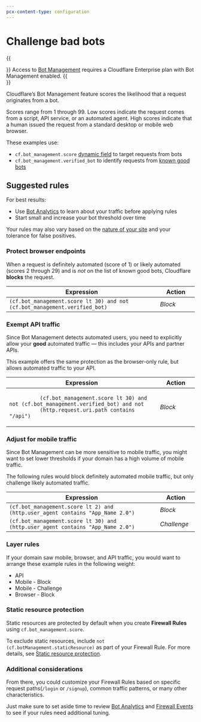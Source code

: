 ```yaml
---
pcx-content-type: configuration
---
```


# Challenge bad bots

{{<Aside type="warning" header="Important">}}
Access to [Bot Management](https://developers.cloudflare.com/bots/get-started/bm-subscription) requires a Cloudflare Enterprise plan with Bot Management enabled.
{{</Aside>}}

Cloudflare’s Bot Management feature scores the likelihood that a request originates from a bot.

Scores range from 1 through 99. Low scores indicate the request comes from a script, API service, or an automated agent. High scores indicate that a human issued the request from a standard desktop or mobile web browser.

These examples use:

- `cf.bot_management.score` [dynamic field](/cf-firewall-language/fields/#dynamic-fields) to target requests from bots
- `cf.bot_management.verified_bot` to identify requests from [known good bots](/known-issues-and-faq#bots-currently-detected)

## Suggested rules

For best results:

- Use [Bot Analytics](https://developers.cloudflare.com/bots/get-started/bm-subscription#enable-bot-management-for-enterprise) to learn about your traffic before applying rules
- Start small and increase your bot threshold over time

Your rules may also vary based on the [nature of your site](https://developers.cloudflare.com/bots/get-started/bm-subscription#5-create-additional-firewall-rules) and your tolerance for false positives.

### Protect browser endpoints

When a request is definitely automated (score of 1) or likely automated (scores 2 through 29) and is _not_ on the list of known good bots, Cloudflare **blocks** the request.

<table style="table-layout:fixed; width:100%">
  <thead>
    <tr>
      <th>Expression</th>
      <th style="width:20%">Action</th>
    </tr>
  </thead>
  <tbody>
    <tr>
      <td>
        <code>(cf.bot_management.score lt 30) and not (cf.bot_management.verified_bot)</code>
      </td>
      <td>
        <em>Block</em>
      </td>
    </tr>
  </tbody>
</table>

### Exempt API traffic

Since Bot Management detects automated users, you need to explicitly allow your **good** automated traffic⁠ — this includes your APIs and partner APIs.

This example offers the same protection as the browser-only rule, but allows automated traffic to your API.

<table style="table-layout:fixed; width:100%">
  <thead>
    <tr>
      <th>Expression</th>
      <th style="width:20%">Action</th>
    </tr>
  </thead>
  <tbody>
    <tr>
      <td>
        <code>
          (cf.bot_management.score lt 30) and not (cf.bot_management.verified_bot) and not
          (http.request.uri.path contains "/api")
        </code>
      </td>
      <td>
        <em>Block</em>
      </td>
    </tr>
  </tbody>
</table>

### Adjust for mobile traffic

Since Bot Management can be more sensitive to mobile traffic, you might want to set lower thresholds if your domain has a high volume of mobile traffic.

The following rules would block definitely automated mobile traffic, but only challenge likely automated traffic.

<table style="table-layout:fixed; width:100%">
  <thead>
    <tr>
      <th>Expression</th>
      <th style="width:20%">Action</th>
    </tr>
  </thead>
  <tbody>
    <tr>
      <td>
        <code>(cf.bot_management.score lt 2) and (http.user_agent contains "App_Name 2.0")</code>
      </td>
      <td>
        <em>Block</em>
      </td>
    </tr>
    <tr>
      <td>
        <code>(cf.bot_management.score lt 30) and (http.user_agent contains "App_Name 2.0")</code>
      </td>
      <td>
        <em>Challenge</em>
      </td>
    </tr>
  </tbody>
</table>

### Layer rules

If your domain saw mobile, browser, and API traffic, you would want to arrange these example rules in the following weight:

- API
- Mobile - Block
- Mobile - Challenge
- Browser - Block

### Static resource protection

Static resources are protected by default when you create **Firewall Rules** using `cf.bot_management.score`.

To exclude static resources, include <code class="InlineCode">not (cf.botManagement.staticResource)</code> as part of your Firewall Rule. For more details, see [Static resource protection](https://developers.cloudflare.com/bots/about/static-resources).

### Additional considerations

From there, you could customize your Firewall Rules based on specific request paths(`/login` or `/signup`), common traffic patterns, or many other characteristics.

Just make sure to set aside time to review [Bot Analytics](https://developers.cloudflare.com/bots/bot-analytics/bm-subscription) and [Firewall Events](https://developers.cloudflare.com/waf/analytics) to see if your rules need additional tuning.
